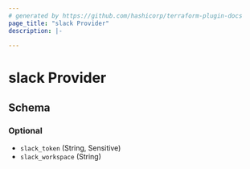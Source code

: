 ```yaml
---
# generated by https://github.com/hashicorp/terraform-plugin-docs
page_title: "slack Provider"
description: |-
  
---
```


# slack Provider





<!-- schema generated by tfplugindocs -->
## Schema

### Optional

- `slack_token` (String, Sensitive)
- `slack_workspace` (String)
